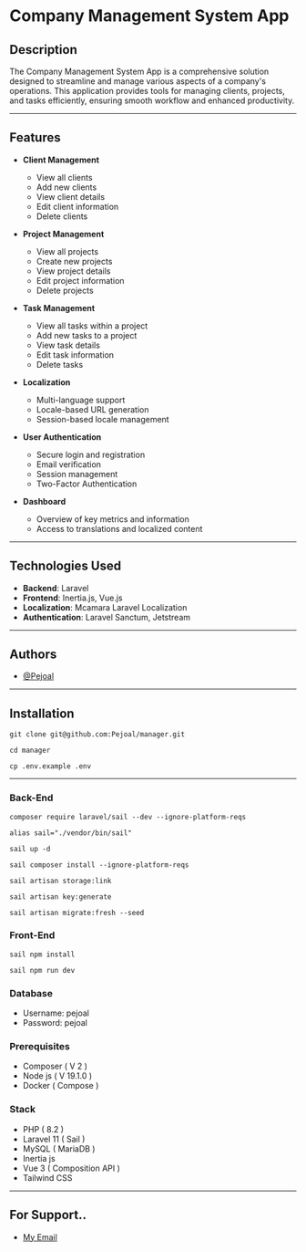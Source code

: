 # Company Management System App

## Description

The Company Management System App is a comprehensive solution designed to streamline and manage various aspects of a company's operations. This application provides tools for managing clients, projects, and tasks efficiently, ensuring smooth workflow and enhanced productivity.

---

## Features

- **Client Management**

  - View all clients
  - Add new clients
  - View client details
  - Edit client information
  - Delete clients

- **Project Management**

  - View all projects
  - Create new projects
  - View project details
  - Edit project information
  - Delete projects

- **Task Management**

  - View all tasks within a project
  - Add new tasks to a project
  - View task details
  - Edit task information
  - Delete tasks

- **Localization**

  - Multi-language support
  - Locale-based URL generation
  - Session-based locale management

- **User Authentication**

  - Secure login and registration
  - Email verification
  - Session management
  - Two-Factor Authentication

- **Dashboard**
  - Overview of key metrics and information
  - Access to translations and localized content

---

## Technologies Used

- **Backend**: Laravel
- **Frontend**: Inertia.js, Vue.js
- **Localization**: Mcamara Laravel Localization
- **Authentication**: Laravel Sanctum, Jetstream

---

## Authors

- [@Pejoal](https://www.github.com/Pejoal)

---

## Installation

```shell
git clone git@github.com:Pejoal/manager.git
```

```shell
cd manager
```

```shell
cp .env.example .env
```

---

### Back-End

```shell
composer require laravel/sail --dev --ignore-platform-reqs
```

```shell
alias sail="./vendor/bin/sail"
```

```shell
sail up -d
```

```shell
sail composer install --ignore-platform-reqs
```

```shell
sail artisan storage:link
```

```shell
sail artisan key:generate
```

```shell
sail artisan migrate:fresh --seed
```

### Front-End

```shell
sail npm install
```

```shell
sail npm run dev
```

### Database

- Username: pejoal
- Password: pejoal

### Prerequisites

- Composer ( V 2 )
- Node js ( V 19.1.0 )
- Docker ( Compose )

### Stack

- PHP ( 8.2 )
- Laravel 11 ( Sail )
- MySQL ( MariaDB )
- Inertia js
- Vue 3 ( Composition API )
- Tailwind CSS

---

## For Support..

- [My Email](pejoal.official@gmail.com)
